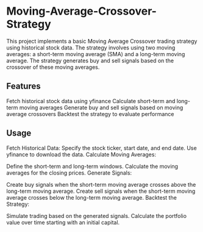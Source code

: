 # Moving-Average-Crossover-Strategy
This project implements a basic Moving Average Crossover trading strategy using historical stock data. The strategy involves using two moving averages: a short-term moving average (SMA) and a long-term moving average. The strategy generates buy and sell signals based on the crossover of these moving averages.

## Features

Fetch historical stock data using yfinance
Calculate short-term and long-term moving averages
Generate buy and sell signals based on moving average crossovers
Backtest the strategy to evaluate performance

## Usage

Fetch Historical Data:
Specify the stock ticker, start date, and end date.
Use yfinance to download the data.
Calculate Moving Averages:

Define the short-term and long-term windows.
Calculate the moving averages for the closing prices.
Generate Signals:

Create buy signals when the short-term moving average crosses above the long-term moving average.
Create sell signals when the short-term moving average crosses below the long-term moving average.
Backtest the Strategy:

Simulate trading based on the generated signals.
Calculate the portfolio value over time starting with an initial capital.

